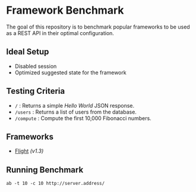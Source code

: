 # Framework Benchmark

The goal of this repository is to benchmark popular frameworks to be used as a REST API in their optimal configuration. 

## Ideal Setup

- Disabled session
- Optimized suggested state for the framework 

## Testing Criteria

- `/` : Returns a simple *Hello World* JSON response.
- `/users` : Returns a list of users from the database.
- `/compute` : Compute the first 10,000 Fibonacci numbers.

## Frameworks

- [Flight](https://github.com/mikecao/flight) *(v1.3)*

## Running Benchmark

```
ab -t 10 -c 10 http://server.address/
```